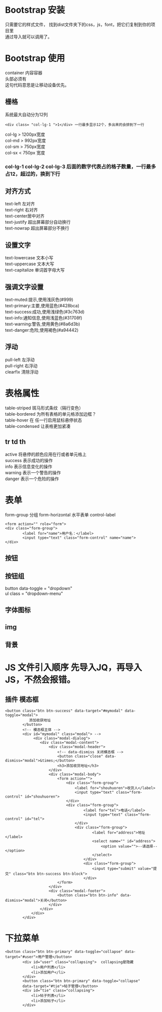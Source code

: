   # Bootstrap 安装  
只需要它的样式文件， 找到dist文件夹下的css，js，font，把它们复制到你的项目里  
通过导入就可以调用了。

# Bootstrap 使用  
container 内容容器  
头部必须有 <meta name="viewport" content="width=device-width, initial-scale=1.0">  
这句代码意思是让移动设备优先。  

## 栅格  
系统最大自动分为12列  
```
<div class= "col-lg-1 ">1</div> 一行最多显示12个，多出来的会排到下一行
```
col-lg  > 1200px宽度  
col-md > 992px宽度  
col-sm > 750px宽度  
col-sx < 750px 宽度  
### col-lg-1 col-lg-2 col-lg-3 后面的数字代表占的格子数量，一行最多占12，超过的，换到下行  

## 对齐方式  
text-left 左对齐  
text-right 右对齐  
text-center居中对齐  
text-justify 超出屏幕部分自动换行  
text-nowrap 超出屏幕部分不换行  
## 设置文字  
text-lowercase 文本小写  
text-uppercase 文本大写  
text-capitalize 单词首字母大写  

## 强调文字设置  
text-muted:提示,使用浅灰色(#999)  
text-primary:主要,使用蓝色(#428bca)  
text-success:成功,使用浅绿色(#3c763d)  
text-info:通知信息,使用浅蓝色(#31708f)  
text-warning:警告,使用黄色(#8a6d3b)  
text-danger:危险,使用褐色(#a94442)  

## 浮动  
pull-left 左浮动  
pull-right 右浮动  
clearfix 清除浮动  

# 表格属性  
table-striped 斑马形式条纹（隔行变色）  
table-bordered  为所有表格的单元格添加边框？  
table-hover  在 任一行启用鼠标悬停状态  
table-condensed  让表格更加紧凑  

## tr td th
active 将悬停的颜色应用在行或者单元格上    
  success 表示成功的操作  
  info   表示信息变化的操作  
warning  表示一个警告的操作  
danger   表示一个危险的操作

#  表单
form-group 分组
form-horizontal 水平表单
control-label 

```
<form action="" role="form">
<div class="form-group">
		<label for="name">用户名：</label>
        <input type="text" class="form-control" name="name">
</div>
```
## 按钮

## 按钮组
button data-toggle = "dropdown"   
ul class = "dropdown-menu"  

## 字体图标  

## img  

## 背景  

# JS 文件引入顺序  先导入JQ，再导入JS，不然会报错。  

## 插件 模态框  
```
<button class="btn btn-success" data-target="#mymodal" data-toggle="modal">
           添加收获地址
        </button>
        <!-- 模态框主体 -->
        <div id="mymodal" class="modal"> -->
             <div class="modal-dialog">
                <div class="modal-content">
                    <div class="modal-header">
                        <!-- data-dismiss 关闭模态框 -->
                        <button class="close" data-dismiss="modal">&times;</button>
                        <h3>添加收货地址</h3>
                    </div>
                    <div class="modal-body">
                        <form action="">
                            <div class="form-group">
                                <label for="shouhuoren">收货人</label>
                                <input type="text" class="form-control" id="shouhuoren">
                            </div>
                            <div class="form-group">
                                    <label for="tel">电话</label>
                                    <input type="text" class="form-control" id="tel">
                                </div>
                                <div class="form-group">
                                        <label for="address">地址</label>
                                        <select name="" id="address">
                                            <option value="">--请选择--</option>
                                        </select>
                                    </div>
                                    <div class="form-group">
                                        <input type="submit" value="提交" class="btn btn-success btn-block">
                                    </div>
                        </form>
                    </div>
                    <div class="modal-footer">
                        <button class="btn btn-info" data-dismiss="modal">关闭</button>
                    </div>
                </div>
            </div>
        </div>
```

# 下拉菜单  
```
<button class="btn btn-primary" data-toggle="collapse" data-target="#user">用户管理</button>
        <div id="user" class="collapsing">  collapsing是隐藏
            <li>用户列表</li>
            <li>添加用户</li>
        </div>
        <button class="btn btn-primary" data-toggle="collapse"
        data-target="#tie">帖子管理</button>
        <div id="tie" class="collapsing">
            <li>帖子列表</li>
            <li>添加帖子</li>
        </div>
```










